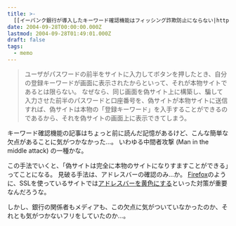 ```yaml
---
title: >-
  [[イーバンク銀行が導入したキーワード確認機能はフィッシング詐欺防止にならない|http://www.securityfocus.com/archive/79/376018]]
date: 2004-09-28T00:00:00.000Z
lastmod: 2004-09-28T01:49:01.000Z
draft: false
tags:
  - memo
---
```


> ユーザがパスワードの前半をサイトに入力してボタンを押したとき、自分の登録キーワードが画面に表示されたからといって、それが本物サイトであるとは限らない。 なぜなら、同じ画面を偽サイト上に構築し、騙して入力させた前半のパスワードと口座番号を、偽サイトが本物サイトに送信すれば、偽サイトは本物の「登録キーワード」を入手することができるのであるから、それを偽サイトの画面上に表示できてしまう。

キーワード確認機能の記事はちょっと前に読んだ記憶があるけど、こんな簡単な欠点があることに気がつかなかった…。 いわゆる中間者攻撃 (Man in the middle attack) の一種かな。

この手法でいくと、「偽サイトは完全に本物のサイトになりすますことができる」ってことになる。 見破る手法は、アドレスバーの確認のみ…か。 [Firefox](http://jt.mozilla.gr.jp/products/firefox/)のように、SSLを使っているサイトでは[アドレスバーを黄色にする](http://d.hatena.ne.jp/HiromitsuTakagi/20040925#p2)といった対策が重要なんだろうな。

しかし、銀行の関係者もメディアも、この欠点に気がついていなかったのか、それとも気がつかないフリをしていたのか…。
